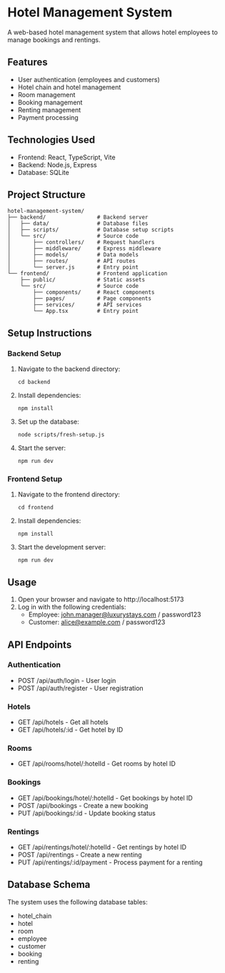 # Hotel Management System

A web-based hotel management system that allows hotel employees to manage bookings and rentings.

## Features

- User authentication (employees and customers)
- Hotel chain and hotel management
- Room management
- Booking management
- Renting management
- Payment processing

## Technologies Used

- Frontend: React, TypeScript, Vite
- Backend: Node.js, Express
- Database: SQLite

## Project Structure

```
hotel-management-system/
├── backend/                # Backend server
│   ├── data/               # Database files
│   ├── scripts/            # Database setup scripts
│   └── src/                # Source code
│       ├── controllers/    # Request handlers
│       ├── middleware/     # Express middleware
│       ├── models/         # Data models
│       ├── routes/         # API routes
│       └── server.js       # Entry point
└── frontend/               # Frontend application
    ├── public/             # Static assets
    └── src/                # Source code
        ├── components/     # React components
        ├── pages/          # Page components
        ├── services/       # API services
        └── App.tsx         # Entry point
```

## Setup Instructions

### Backend Setup

1. Navigate to the backend directory:
   ```
   cd backend
   ```

2. Install dependencies:
   ```
   npm install
   ```

3. Set up the database:
   ```
   node scripts/fresh-setup.js
   ```

4. Start the server:
   ```
   npm run dev
   ```

### Frontend Setup

1. Navigate to the frontend directory:
   ```
   cd frontend
   ```

2. Install dependencies:
   ```
   npm install
   ```

3. Start the development server:
   ```
   npm run dev
   ```

## Usage

1. Open your browser and navigate to http://localhost:5173
2. Log in with the following credentials:
   - Employee: john.manager@luxurystays.com / password123
   - Customer: alice@example.com / password123

## API Endpoints

### Authentication
- POST /api/auth/login - User login
- POST /api/auth/register - User registration

### Hotels
- GET /api/hotels - Get all hotels
- GET /api/hotels/:id - Get hotel by ID

### Rooms
- GET /api/rooms/hotel/:hotelId - Get rooms by hotel ID

### Bookings
- GET /api/bookings/hotel/:hotelId - Get bookings by hotel ID
- POST /api/bookings - Create a new booking
- PUT /api/bookings/:id - Update booking status

### Rentings
- GET /api/rentings/hotel/:hotelId - Get rentings by hotel ID
- POST /api/rentings - Create a new renting
- PUT /api/rentings/:id/payment - Process payment for a renting

## Database Schema

The system uses the following database tables:
- hotel_chain
- hotel
- room
- employee
- customer
- booking
- renting


